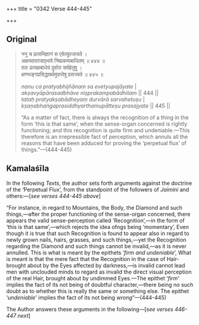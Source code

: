 +++
title = "0342 Verse 444-445"

+++
## Original 
>
> ननु च प्रत्यभिज्ञानं स एवेत्युपजायते ।  
> अक्षव्यापारसद्भावे निष्प्रकम्पबाधितम् ॥ ४४४ ॥  
> ततः प्रत्यक्षबाधेयं दुर्वारा सर्वहेतुषु ।  
> क्षणभङ्गप्रसिद्ध्यर्थमुपात्तेषु प्रसज्यते ॥ ४४५ ॥ 
>
> *nanu ca pratyabhijñānaṃ sa evetyupajāyate* \|  
> *akṣavyāpārasadbhāve niṣprakampabādhitam* \|\| 444 \|\|  
> *tataḥ pratyakṣabādheyaṃ durvārā sarvahetuṣu* \|  
> *kṣaṇabhaṅgaprasiddhyarthamupātteṣu prasajyate* \|\| 445 \|\| 
>
> “As a matter of fact, there is always the recognition of a thing in the form ‘this is that same’, when the sense-organ concerned is rightly functioning; and this recognition is quite firm and undeniable.—This therefore is an irrepressible fact of perception, which annuls all the reasons that have been adduced for proving the ‘perpetual flux’ of things.”—(444-445)



## Kamalaśīla

In the following *Texts*, the author sets forth arguments against the doctrine of the ‘Perpetual Flux’, from the standpoint of the followers of *Jaimini* and others:—[*see verses 444-445 above*]

“For instance, in regard to Mountains, the Body, the Diamond and such things,—after the proper functioning of the sense-organ concerned, there appears the valid sense-perception called ‘Recognition’,—in the form of ‘this is that same’,—which rejects the idea ofngs being ‘momentary’, Even though it is true that such Recognition is found to appear also in regard to newly grown nails, hairs, grasses, and such things,—yet the Recognition regarding the Diamond and such things cannot be invalid,—as it is never annulled. This is what is meant by the epithets ‘*firm and undeniable*’, What is meant is that the mere fact that the Recognition in the case of Hair-brought about by the Eyes affected by darkness,—is invalid cannot lead men with unclouded minds to regard as invalid the direct visual perception of the real Hair, brought about by undimmed Eyes.—The epithet ‘*firm*’ implies the fact of its not being of doubtful character,—there being no such doubt as to whether this is really the same or something else. The epithet ‘*undeniable*’ implies the fact of its not being *wrong*”—(444-445)

The Author answers these arguments in the following—[*see verses 446-447 next*]



